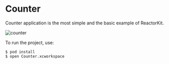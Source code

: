 # Counter

Counter application is the most simple and the basic example of ReactorKit.

![counter](https://user-images.githubusercontent.com/931655/30179038-0ba51cdc-93d9-11e7-95e4-9fb3000c6c3f.png)

To run the project, use:

```console
$ pod install
$ open Counter.xcworkspace
```

